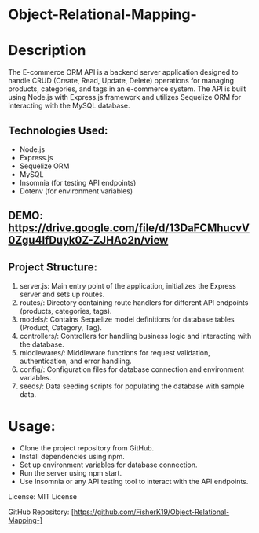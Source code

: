 # Object-Relational-Mapping-


<h1>Description</h1>
The E-commerce ORM API is a backend server application designed to handle CRUD (Create, Read, Update, Delete) operations for managing products, categories, and tags in an e-commerce system. The API is built using Node.js with Express.js framework and utilizes Sequelize ORM for interacting with the MySQL database.

## Technologies Used:

- Node.js
- Express.js
- Sequelize ORM
- MySQL
- Insomnia (for testing API endpoints)
- Dotenv (for environment variables)

## DEMO: https://drive.google.com/file/d/13DaFCMhucvV0Zgu4IfDuyk0Z-ZJHAo2n/view


## Project Structure:

1. server.js: Main entry point of the application, initializes the Express server and sets up routes.
2. routes/: Directory containing route handlers for different API endpoints (products, categories, tags).
3. models/: Contains Sequelize model definitions for database tables (Product, Category, Tag).
4. controllers/: Controllers for handling business logic and interacting with the database.
5. middlewares/: Middleware functions for request validation, authentication, and error handling.
6. config/: Configuration files for database connection and environment variables.
7. seeds/: Data seeding scripts for populating the database with sample data.

# Usage:

- Clone the project repository from GitHub.
- Install dependencies using npm.
- Set up environment variables for database connection.
- Run the server using npm start.
- Use Insomnia or any API testing tool to interact with the API endpoints.

License: MIT License

GitHub Repository: [https://github.com/FisherK19/Object-Relational-Mapping-]


